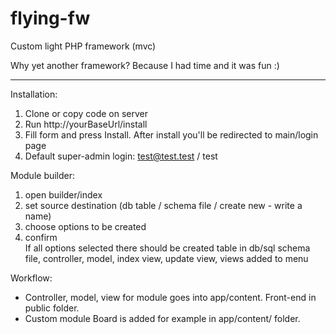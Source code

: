# flying-fw
Custom light PHP framework (mvc)

Why yet another framework? Because I had time and it was fun :)

------------------------------------------
Installation:
1. Clone or copy code on server
2. Run http://yourBaseUrl/install
3. Fill form and press Install. After install you'll be redirected to main/login page
4. Default super-admin login: test@test.test / test

Module builder:
1. open builder/index
2. set source destination (db table / schema file / create new - write a name)
3. choose options to be created
4. confirm   
If all options selected there should be created table in db/sql schema file, controller, model, index view, update view, views added to menu

Workflow:  
- Controller, model, view for module goes into app/content. Front-end in public folder.  
- Custom module Board is added for example in app/content/ folder.
